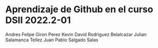 # Aprendizaje de Github en el curso DSII 2022.2-01
Andres Felipe Giron Perez
Kevin David Rodriguez Belalcazar
Julian Salamanca Tellez
Juan Pablo Salgado Salas
